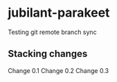 # jubilant-parakeet
Testing git remote branch sync

## Stacking changes

Change 0.1
Change 0.2
Change 0.3
